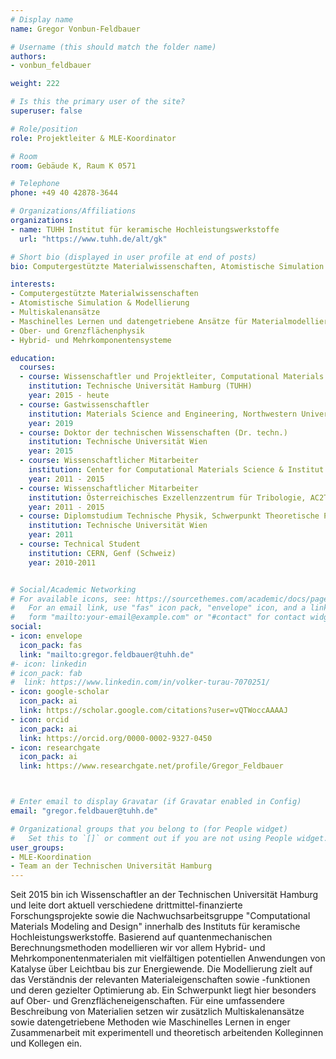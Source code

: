 ---# Display namename: Gregor Vonbun-Feldbauer# Username (this should match the folder name)authors:- vonbun_feldbauerweight: 222# Is this the primary user of the site?superuser: false# Role/positionrole: Projektleiter & MLE-Koordinator# Roomroom: Gebäude K, Raum K 0571# Telephonephone: +49 40 42878-3644# Organizations/Affiliationsorganizations:- name: TUHH Institut für keramische Hochleistungswerkstoffe  url: "https://www.tuhh.de/alt/gk"# Short bio (displayed in user profile at end of posts)bio: Computergestützte Materialwissenschaften, Atomistische Simulation & Modellierung, Multiskalenansätze, Maschinelles Lernen und datengetriebene Ansätze für Materialmodellierung & -design, Hybrid- und Mehrkomponentensysteme, Ober- und Grenzflächenphysikinterests:- Computergestützte Materialwissenschaften- Atomistische Simulation & Modellierung- Multiskalenansätze- Maschinelles Lernen und datengetriebene Ansätze für Materialmodellierung & -design- Ober- und Grenzflächenphysik- Hybrid- und Mehrkomponentensystemeeducation:  courses:  - course: Wissenschaftler und Projektleiter, Computational Materials Science, Institut für Keramische Hochleistungswerkstoffe     institution: Technische Universität Hamburg (TUHH)    year: 2015 - heute  - course: Gastwissenschaftler    institution: Materials Science and Engineering, Northwestern University, Evanston (USA)    year: 2019  - course: Doktor der technischen Wissenschaften (Dr. techn.)    institution: Technische Universität Wien    year: 2015  - course: Wissenschaftlicher Mitarbeiter    institution: Center for Computational Materials Science & Institut für Angewandte Physik, Technische Universität Wien     year: 2011 - 2015  - course: Wissenschaftlicher Mitarbeiter     institution: Österreichisches Exzellenzzentrum für Tribologie, AC2T research GmbH, Wiener Neustadt    year: 2011 - 2015  - course: Diplomstudium Technische Physik, Schwerpunkt Theoretische Physik    institution: Technische Universität Wien    year: 2011  - course: Technical Student     institution: CERN, Genf (Schweiz)    year: 2010-2011# Social/Academic Networking# For available icons, see: https://sourcethemes.com/academic/docs/page-builder/#icons#   For an email link, use "fas" icon pack, "envelope" icon, and a link in the#   form "mailto:your-email@example.com" or "#contact" for contact widget.social:- icon: envelope  icon_pack: fas  link: "mailto:gregor.feldbauer@tuhh.de"#- icon: linkedin# icon_pack: fab#  link: https://www.linkedin.com/in/volker-turau-7070251/- icon: google-scholar  icon_pack: ai  link: https://scholar.google.com/citations?user=vQTWoccAAAAJ- icon: orcid  icon_pack: ai  link: https://orcid.org/0000-0002-9327-0450- icon: researchgate  icon_pack: ai  link: https://www.researchgate.net/profile/Gregor_Feldbauer# Enter email to display Gravatar (if Gravatar enabled in Config)email: "gregor.feldbauer@tuhh.de"# Organizational groups that you belong to (for People widget)#   Set this to `[]` or comment out if you are not using People widget.user_groups:- MLE-Koordination- Team an der Technischen Universität Hamburg---Seit 2015 bin ich Wissenschaftler an der Technischen Universität Hamburg und leite dort aktuell verschiedene drittmittel-finanzierte Forschungsprojekte sowie die Nachwuchsarbeitsgruppe "Computational Materials Modeling and Design" innerhalb des Instituts für keramische Hochleistungswerkstoffe. Basierend auf quantenmechanischen Berechnungsmethoden modellieren wir vor allem Hybrid- und Mehrkomponentenmaterialen mit vielfältigen potentiellen Anwendungen von Katalyse über Leichtbau bis zur Energiewende. Die Modellierung zielt auf das Verständnis der relevanten Materialeigenschaften sowie -funktionen und deren gezielter Optimierung ab. Ein Schwerpunkt liegt hier besonders auf Ober- und Grenzflächeneigenschaften. Für eine umfassendere Beschreibung von Materialien setzen wir zusätzlich Multiskalenansätze sowie datengetriebene Methoden wie Maschinelles Lernen in enger Zusammenarbeit mit experimentell und theoretisch arbeitenden Kolleginnen und Kollegen ein.
